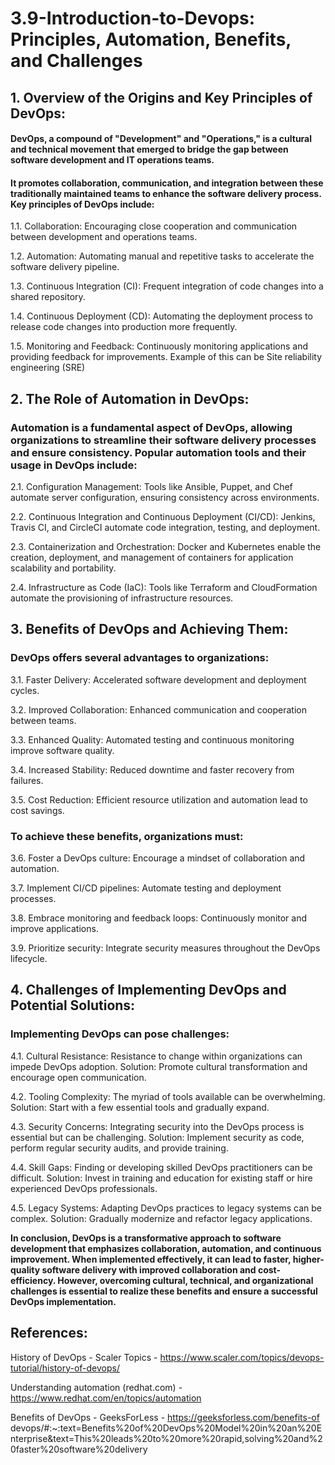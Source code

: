 # 3.9-Introduction-to-Devops: Principles, Automation, Benefits, and Challenges

## 1. Overview of the Origins and Key Principles of DevOps:

#### DevOps, a compound of "Development" and "Operations," is a cultural and technical movement that emerged to bridge the gap between software development and IT operations teams. 
#### It promotes collaboration, communication, and integration between these traditionally maintained teams to enhance the software delivery process. Key principles of DevOps include:

1.1. Collaboration: Encouraging close cooperation and communication between development and operations teams.

1.2. Automation: Automating manual and repetitive tasks to accelerate the software delivery pipeline.

1.3. Continuous Integration (CI): Frequent integration of code changes into a shared repository.

1.4. Continuous Deployment (CD): Automating the deployment process to release code changes into production more frequently.

1.5. Monitoring and Feedback: Continuously monitoring applications and providing feedback for improvements. Example of this can be Site reliability engineering (SRE)
     

## 2. The Role of Automation in DevOps:

### Automation is a fundamental aspect of DevOps, allowing organizations to streamline their software delivery processes and ensure consistency. Popular automation tools and their usage in DevOps include:

2.1. Configuration Management: Tools like Ansible, Puppet, and Chef automate server configuration, ensuring consistency across environments.

2.2. Continuous Integration and Continuous Deployment (CI/CD): Jenkins, Travis CI, and CircleCI automate code integration, testing, and deployment.

2.3. Containerization and Orchestration: Docker and Kubernetes enable the creation, deployment, and management of containers for application scalability and portability.

2.4. Infrastructure as Code (IaC): Tools like Terraform and CloudFormation automate the provisioning of infrastructure resources.

## 3. Benefits of DevOps and Achieving Them:

### DevOps offers several advantages to organizations:

3.1. Faster Delivery: Accelerated software development and deployment cycles.

3.2. Improved Collaboration: Enhanced communication and cooperation between teams.

3.3. Enhanced Quality: Automated testing and continuous monitoring improve software quality.

3.4. Increased Stability: Reduced downtime and faster recovery from failures.

3.5. Cost Reduction: Efficient resource utilization and automation lead to cost savings.

### To achieve these benefits, organizations must:

3.6. Foster a DevOps culture: Encourage a mindset of collaboration and automation.

3.7. Implement CI/CD pipelines: Automate testing and deployment processes.

3.8. Embrace monitoring and feedback loops: Continuously monitor and improve applications.

3.9. Prioritize security: Integrate security measures throughout the DevOps lifecycle.

## 4. Challenges of Implementing DevOps and Potential Solutions:

### Implementing DevOps can pose challenges:

4.1. Cultural Resistance: Resistance to change within organizations can impede DevOps adoption. Solution: Promote cultural transformation and encourage open communication.

4.2. Tooling Complexity: The myriad of tools available can be overwhelming. Solution: Start with a few essential tools and gradually expand.

4.3. Security Concerns: Integrating security into the DevOps process is essential but can be challenging. Solution: Implement security as code, perform regular security audits, and provide training.

4.4. Skill Gaps: Finding or developing skilled DevOps practitioners can be difficult. Solution: Invest in training and education for existing staff or hire experienced DevOps professionals.

4.5. Legacy Systems: Adapting DevOps practices to legacy systems can be complex. Solution: Gradually modernize and refactor legacy applications.


**In conclusion, DevOps is a transformative approach to software development that emphasizes collaboration, automation, and continuous improvement. When implemented effectively, it can lead to faster, higher-quality software delivery with improved collaboration and cost-efficiency. However, overcoming cultural, technical, and organizational challenges is essential to realize these benefits and ensure a successful DevOps implementation.**  


## References: 

History of DevOps - Scaler Topics  - https://www.scaler.com/topics/devops-tutorial/history-of-devops/

Understanding automation (redhat.com) - https://www.redhat.com/en/topics/automation 

Benefits of DevOps - GeeksForLess - https://geeksforless.com/benefits-of devops/#:~:text=Benefits%20of%20DevOps%20Model%20in%20an%20Enterprise&text=This%20leads%20to%20more%20rapid,solving%20and%20faster%20software%20delivery 

